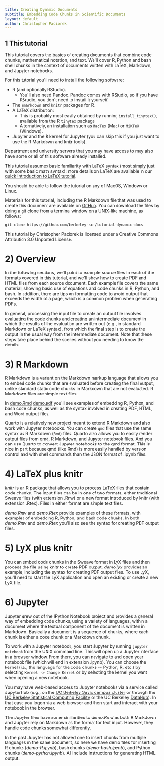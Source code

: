 ```yaml
---
title: Creating Dynamic Documents
subtitle: Embedding Code Chunks in Scientific Documents
layout: default
author: Christopher Paciorek
---
```


## 1 This tutorial

This tutorial covers the basics of creating documents that combine code chunks, mathematical notation, and text. We'll cover R, Python and bash shell chunks in the context of documents written with LaTeX, Markdown, and Jupyter notebooks.

For this tutorial you'll need to install the following software:

* R (and optionally RStudio).
   * You'll also need Pandoc. Pandoc comes with RStudio, so if you have RStudio, you don't need to install it yourself.
* The `rmarkdown` and `knitr` packages for R.
* A LaTeX distribution:
   * This is probably most easily obtained by running `install_tinytex()`, available from the R `tinytex` package
   * Alternatively, an installation such as `MacTex` (Mac) or `MiKTeX` (Windows).
* Jupyter and the R kernel for Jupyter (you can skip this if you just want to use the R Markdown and knitr tools).

Department and university servers that you may have access to may also have some or all of this software already installed.

This tutorial assumes basic familiarity with LaTeX syntax (most simply just with some basic math syntax); more details on LaTeX are available in our [quick introduction to LaTeX tutorial](http://statistics.berkeley.edu/computing/training/tutorials).

You should be able to follow the tutorial on any of MacOS, Windows or Linux. 

Materials for this tutorial, including the R Markdown file that was used to create this document are available on [GitHub](https://github.com/berkeley-scf/tutorial-dynamic-docs).  You can download the files by doing a git clone from a terminal window on a UNIX-like machine, as follows:

```{r, clone, eval=FALSE}
git clone https://github.com/berkeley-scf/tutorial-dynamic-docs
```

This tutorial by Christopher Paciorek is licensed under a Creative Commons Attribution 3.0 Unported License.


# 2) Overview

In the following sections, we'll point to example source files in each of the formats covered in this tutorial, and we'll show how to create PDF and HTML files from each source document. Each example file covers the same material, showing basic use of equations and code chunks in R, Python, and bash. In addition, there are tips on formatting code to avoid output that exceeds the width of a page, which is a common problem when generating PDFs.

In general, processing the input file to create an output file involves evaluating the code chunks and creating an intermediate document in which the results of the evaluation are written out (e.g., in standard Markdown or LaTeX syntax), from which the final step is to create the output in the usual way from the intermediate document. Note that these steps take place behind the scenes without you needing to know the details.

# 3) R Markdown

R Markdown is a variant on the Markdown markup language that allows you to embed code chunks that are evaluated before creating the final output, unlike standard static code chunks in Markdown that are not evaluated. R Markdown files are simple text files.

In [demo.Rmd](demo.Rmd) [demo.pdf](demo.pdf) you'll see examples of embedding R, Python, and bash code chunks, as well as the syntax involved in creating PDF, HTML, and Word output files.

Quarto is a relatively new project meant to extend R Markdown and also work with Jupyter notebooks. You can create `qmd` files that use the same syntax as R Markdown (`Rmd`) files. Quarto also allows you to easily render output files from qmd, R Markdown, and Jupyter notebook files. And you can use Quarto to convert Jupyter notebooks to the qmd format. This is nice in part because qmd (like Rmd) is more easily handled by version control and with shell commands than the JSON format of .ipynb files.

# 4) LaTeX plus knitr

*knitr* is an R package that allows you to process LaTeX files that contain code chunks. The input files can be in one of two formats, either traditional Sweave files (with extension .Rnw) or a new format introduced by knitr (with extension .Rtex). Files in either format are simple text files.

*demo.Rnw* and *demo.Rtex* provide examples of these formats, with examples of embedding R, Python, and bash code chunks.  In both *demo.Rnw* and *demo.Rtex* you'll also see the syntax for creating PDF output files.

# 5) LyX plus knitr

You can embed code chunks in the Sweave format in LyX files and then process the file using knitr to create PDF output. *demo.lyx* provides an example, including the syntax for creating PDF output files. To use LyX, you'll need to start the LyX application and open an existing or create a new LyX file.

# 6) Jupyter

Jupyter grew out of the IPython Notebook project and provides a general way of embedding code chunks, using a variety of languages, within a document where the textual component of the document is written in Markdown. Basically a document is a sequence of chunks, where each chunk is either a code chunk or a Markdown chunk.

To work with a Jupyter notebook, you start Jupyter by running `jupyter notebook` from the UNIX command line. This will open up a Jupyter interface in a browser window. From there, you can navigate to and open your notebook file (which will end in extension .ipynb). You can choose the kernel (i.e., the language for the code chunks -- Python, R, etc.) by selecting `Kernel -> Change Kernel` or by selecting the kernel you want when opening a new notebook.

You may have web-based access to Jupyter notebooks via a service called JupyterHub (e.g., on the [UC Berkeley Savio campus cluster](https://jupyter.brc.berkeley.edu) or through the [UC Berkeley Statistical Computing Facility](https://jupyter.stat.berkeley.edu) or the UC Berkeley [DataHub](https://datahub.berkeley.edu)). In that case you logon via a web browser and then start and interact with your notebook in the browser.

The Jupyter files have some similarities to *demo.Rmd* as both R Markdown and Jupyter rely on Markdown as the format for text input. However, they handle code chunks somewhat differently.

In the past Jupyter has not allowed one to insert chunks from multiple languages in the same document, so here we have demo files for inserting R chunks (*demo-R.ipynb*), bash chunks (*demo-bash.ipynb*), and Python chunks (*demo-python.ipynb*). All include instructions for generating HTML output. 





